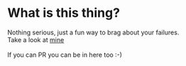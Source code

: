 # What is this thing?

Nothing serious, just a fun way to brag about your failures.<br/>Take a look at [mine](https://myfellu.re/hsoc/)<br/><br/>If you can PR you can be in here too :-)

